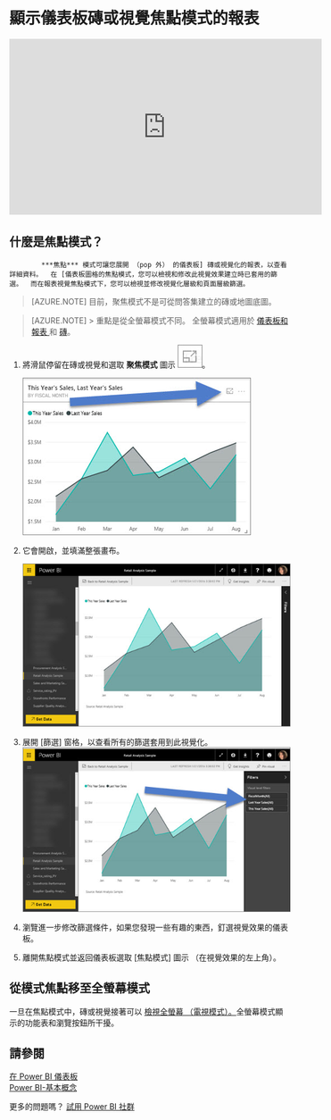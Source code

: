 <properties
   pageTitle="儀表板並排顯示中聚焦模式"
   description="顯示的 Power BI 儀表板磚或焦點模式，亦即顯示出視覺化的報表文件。"
   services="powerbi"
   documentationCenter=""
   authors="mihart"
   manager="mblythe"
   backup=""
   editor=""
   tags=""
   featuredVideoId="dtdLul6otYE"
   qualityFocus="no"
   qualityDate=""/>

<tags
   ms.service="powerbi"
   ms.devlang="NA"
   ms.topic="article"
   ms.tgt_pltfrm="NA"
   ms.workload="powerbi"
   ms.date="08/29/2016"
   ms.author="mihart"/>

# 顯示儀表板磚或視覺焦點模式的報表

<iframe width="560" height="315" src="https://www.youtube.com/embed/dtdLul6otYE" frameborder="0" allowfullscreen></iframe>


## 什麼是焦點模式？  


            ***焦點*** 模式可讓您展開 （pop 外） 的儀表板] 磚或視覺化的報表，以查看詳細資料。  在 [儀表板圖格的焦點模式，您可以檢視和修改此視覺效果建立時已套用的篩選。  而在報表視覺焦點模式下，您可以檢視並修改視覺化層級和頁面層級篩選。

>[AZURE.NOTE] 目前，聚焦模式不是可從問答集建立的磚或地圖底圖。 

>[AZURE.NOTE]  > 重點是從全螢幕模式不同。  全螢幕模式適用於 [儀表板和報表 ](powerbi-service-dash-and-reports-fullscreen.md) 和 [磚](powerbi-service-display-tile-in-full-screen-mode.md)。

1.  將滑鼠停留在磚或視覺和選取 **聚焦模式** 圖示 ![](media/powerbi-service-display-tile-in-full-screen-mode/PBI_popOut.jpg)。  

    ![](media/powerbi-service-display-dash-in-focus-mode/PBI_hoverTile-new.jpg)

2.  它會開啟，並填滿整張畫布。 

    ![](media/powerbi-service-display-dash-in-focus-mode/PBI_InFocus-new3.jpg)

3.  展開 [篩選] 窗格，以查看所有的篩選套用到此視覺化。  
    ![](media/powerbi-service-display-dash-in-focus-mode/PBI_InFocusFilters-new2.jpg)

4.  瀏覽進一步修改篩選條件，如果您發現一些有趣的東西，釘選視覺效果的儀表板。   

6.  離開焦點模式並返回儀表板選取 [焦點模式] 圖示 （在視覺效果的左上角）。

## 從模式焦點移至全螢幕模式
一旦在焦點模式中，磚或視覺接著可以 [檢視全螢幕 （電視模式）。](powerbi-service-display-tile-in-full-screen-mode.md)全螢幕模式顯示的功能表和瀏覽按鈕所干擾。


## 請參閱  
[在 Power BI 儀表板](powerbi-service-dashboards.md)  
[Power BI-基本概念](powerbi-service-basic-concepts.md)

更多的問題嗎？ [試用 Power BI 社群](http://community.powerbi.com/)
